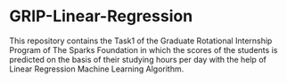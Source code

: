 # GRIP-Linear-Regression
This repository contains the Task1 of the Graduate Rotational Internship Program of The Sparks Foundation in which the scores of the students is predicted on the basis of their studying hours per day with the help of Linear Regression Machine Learning Algorithm.
